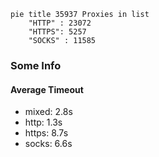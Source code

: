 
```mermaid
pie title 35937 Proxies in list
    "HTTP" : 23072
    "HTTPS": 5257
    "SOCKS" : 11585
```

### Some Info
#### Average Timeout

- mixed: 2.8s
- http: 1.3s
- https: 8.7s
- socks: 6.6s